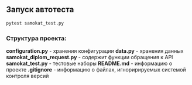 ﻿## Запуск автотеcта
```sh
pytest samokat_test.py
```

### Структура проекта:
**configuration.py** - хранения конфигурации
**data.py** - хранения данных
**samokat_diplom_request.py** - содержит функции обращения к API
**samokat_test.py** - тестовые наборы
**README.md** - информацию о проекте
**.gitignore** - информацию о файлах, игноририруемых системой контроля версий


